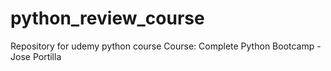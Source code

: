 # python_review_course
Repository for udemy python course
Course: Complete Python Bootcamp - Jose Portilla
